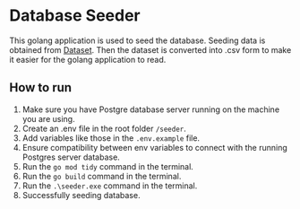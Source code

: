 # Database Seeder

This golang application is used to seed the database. Seeding data is obtained from [Dataset](https://drive.google.com/file/d/1WsYUhEFxsJboSdr1-qU07oPTVcM0gfOy/view). Then the dataset is converted into .csv form to make it easier for the golang application to read.

## How to run

1. Make sure you have Postgre database server running on the machine you are using.
2. Create an .env file in the root folder `/seeder`.
3. Add variables like those in the `.env.example` file.
4. Ensure compatibility between env variables to connect with the running Postgres server database.
5. Run the `go mod tidy` command in the terminal.
6. Run the `go build` command in the terminal.
7. Run the `.\seeder.exe` command in the terminal.
8. Successfully seeding database.
